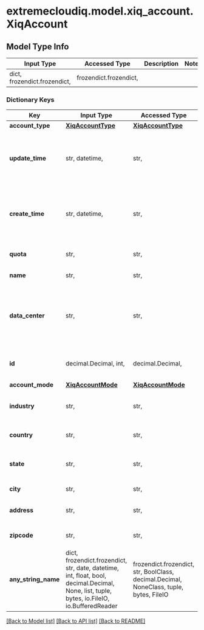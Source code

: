 # extremecloudiq.model.xiq_account.XiqAccount

## Model Type Info
Input Type | Accessed Type | Description | Notes
------------ | ------------- | ------------- | -------------
dict, frozendict.frozendict,  | frozendict.frozendict,  |  | 

### Dictionary Keys
Key | Input Type | Accessed Type | Description | Notes
------------ | ------------- | ------------- | ------------- | -------------
**account_type** | [**XiqAccountType**](XiqAccountType.md) | [**XiqAccountType**](XiqAccountType.md) |  | 
**update_time** | str, datetime,  | str,  | The last update time | value must conform to RFC-3339 date-time
**create_time** | str, datetime,  | str,  | The create time | value must conform to RFC-3339 date-time
**quota** | str,  | str,  | The API quota policy | 
**name** | str,  | str,  | Account name | 
**data_center** | str,  | str,  | The default Regional Data Center (RDC) to hold data from customer network | 
**id** | decimal.Decimal, int,  | decimal.Decimal,  | The unique identifier | value must be a 64 bit integer
**account_mode** | [**XiqAccountMode**](XiqAccountMode.md) | [**XiqAccountMode**](XiqAccountMode.md) |  | 
**industry** | str,  | str,  | The industry of the account belongs to | [optional] 
**country** | str,  | str,  | The country for the account | [optional] 
**state** | str,  | str,  | The state for the account (if any) | [optional] 
**city** | str,  | str,  | The city for the account | [optional] 
**address** | str,  | str,  | The address for the account | [optional] 
**zipcode** | str,  | str,  | The zipcode of the address | [optional] 
**any_string_name** | dict, frozendict.frozendict, str, date, datetime, int, float, bool, decimal.Decimal, None, list, tuple, bytes, io.FileIO, io.BufferedReader | frozendict.frozendict, str, BoolClass, decimal.Decimal, NoneClass, tuple, bytes, FileIO | any string name can be used but the value must be the correct type | [optional]

[[Back to Model list]](../../README.md#documentation-for-models) [[Back to API list]](../../README.md#documentation-for-api-endpoints) [[Back to README]](../../README.md)

